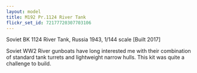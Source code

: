 ```yaml
---
layout: model
title: M192 Pr.1124 River Tank
flickr_set_id: 72177720307703106
---
```


Soviet BK 1124 River Tank, Russia 1943, 1/144 scale [Built 2017]

Soviet WW2 River gunboats have long interested me with their combination of standard tank turrets and lightweight narrow hulls. This kit was quite a challenge to build.


